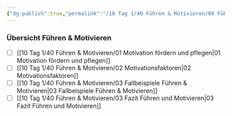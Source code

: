 ```yaml
---
{"dg-publish":true,"permalink":"/10 Tag 1/40 Führen & Motivieren/00 Führen & Motivieren/"}
---
```


### Übersicht Führen & Motivieren
- [ ] [[10 Tag 1/40 Führen & Motivieren/01 Motivation fördern und pflegen\|01 Motivation fördern und pflegen]]
- [ ] [[10 Tag 1/40 Führen & Motivieren/02 Motivationsfaktoren\|02 Motivationsfaktoren]]
- [ ] [[10 Tag 1/40 Führen & Motivieren/03 Fallbeispiele Führen & Motivieren\|03 Fallbeispiele Führen & Motivieren]]
- [ ] [[10 Tag 1/40 Führen & Motivieren/03 Fazit Führen und Motivieren\|03 Fazit Führen und Motivieren]]